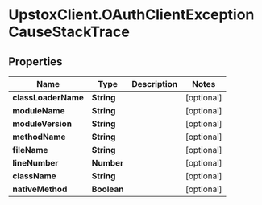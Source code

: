 # UpstoxClient.OAuthClientExceptionCauseStackTrace

## Properties
Name | Type | Description | Notes
------------ | ------------- | ------------- | -------------
**classLoaderName** | **String** |  | [optional] 
**moduleName** | **String** |  | [optional] 
**moduleVersion** | **String** |  | [optional] 
**methodName** | **String** |  | [optional] 
**fileName** | **String** |  | [optional] 
**lineNumber** | **Number** |  | [optional] 
**className** | **String** |  | [optional] 
**nativeMethod** | **Boolean** |  | [optional] 
